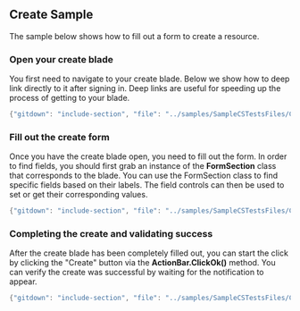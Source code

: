 
## Create Sample
The sample below shows how to fill out a form to create a resource.

### Open your create blade
You first need to navigate to your create blade.  Below we show how to deep link directly to it after signing in.  Deep links are useful for speeding up the process of getting to your blade.  

```cs
{"gitdown": "include-section", "file": "../samples/SampleCSTestsFiles/CreateTest.cs", "section": "config#openCreateViaDeepLink"}
```

### Fill out the create form
Once you have the create blade open, you need to fill out the form.  In order to find fields, you should first grab an instance of the **FormSection** class that corresponds to the blade.  You can use the FormSection class to find specific fields based on their labels.  The field controls can then be used to set or get their corresponding values.

```cs
{"gitdown": "include-section", "file": "../samples/SampleCSTestsFiles/CreateTest.cs", "section": "config#fillOutCreateForm"}
```

### Completing the create and validating success
After the create blade has been completely filled out, you can start the click by clicking the "Create" button via the **ActionBar.ClickOk()** method.  You can verify the create was successful by waiting for the notification to appear.  

```cs
{"gitdown": "include-section", "file": "../samples/SampleCSTestsFiles/CreateTest.cs", "section": "config#clickCreateAndVerify"}
```